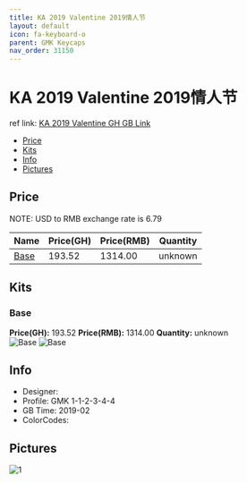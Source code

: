 ```yaml
---
title: KA 2019 Valentine 2019情人节
layout: default
icon: fa-keyboard-o
parent: GMK Keycaps
nav_order: 31150
---
```


# KA 2019 Valentine 2019情人节

ref link: [KA 2019 Valentine GH GB Link](https://geekhack.org/index.php?topic=99498.0)

* [Price](#price)
* [Kits](#kits)
* [Info](#info)
* [Pictures](#pictures)


## Price  
NOTE: USD to RMB exchange rate is 6.79

| Name          | Price(GH)    |  Price(RMB) | Quantity |
| ------------- | ------------ |  ---------- | -------- |
|[Base](#base)|193.52|1314.00|unknown|


## Kits
### Base
**Price(GH):** 193.52    **Price(RMB):** 1314.00    **Quantity:** unknown  
<img src="{{ 'assets/images/gmk-keycaps/ka2019valentine/kits_pics/base1.JPG' | relative_url }}" alt="Base" class="image featured">
<img src="{{ 'assets/images/gmk-keycaps/ka2019valentine/kits_pics/base2.JPG' | relative_url }}" alt="Base" class="image featured">


## Info
* Designer: 
* Profile: GMK 1-1-2-3-4-4
* GB Time: 2019-02
* ColorCodes:  


## Pictures
<img src="{{ 'assets/images/gmk-keycaps/ka2019valentine/rendering_pics/1.jpg' | relative_url }}" alt="1" class="image featured">
